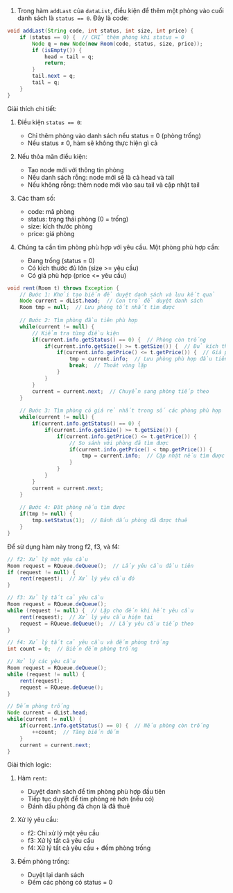 
1. Trong hàm `addLast` của `dataList`, điều kiện để thêm một phòng vào cuối danh sách là `status == 0`. Đây là code:

```java
void addLast(String code, int status, int size, int price) {
    if (status == 0) {  // CHỈ thêm phòng khi status = 0
        Node q = new Node(new Room(code, status, size, price));
        if (isEmpty()) {
            head = tail = q;
            return;
        }
        tail.next = q;
        tail = q;
    }
}
```

Giải thích chi tiết:
1. Điều kiện `status == 0`:
   - Chỉ thêm phòng vào danh sách nếu status = 0 (phòng trống)
   - Nếu status ≠ 0, hàm sẽ không thực hiện gì cả

2. Nếu thỏa mãn điều kiện:
   - Tạo node mới với thông tin phòng
   - Nếu danh sách rỗng: node mới sẽ là cả head và tail
   - Nếu không rỗng: thêm node mới vào sau tail và cập nhật tail

3. Các tham số:
   - code: mã phòng
   - status: trạng thái phòng (0 = trống)
   - size: kích thước phòng
   - price: giá phòng


2. Chúng ta cần tìm phòng phù hợp với yêu cầu. Một phòng phù hợp cần:
   - Đang trống (status = 0)
   - Có kích thước đủ lớn (size >= yêu cầu)
   - Có giá phù hợp (price <= yêu cầu)

```java
void rent(Room t) throws Exception {
    // Bước 1: Khởi tạo biến để duyệt danh sách và lưu kết quả
    Node current = dList.head;  // Con trỏ để duyệt danh sách
    Room tmp = null;  // Lưu phòng tốt nhất tìm được
    
    // Bước 2: Tìm phòng đầu tiên phù hợp
    while(current != null) {
        // Kiểm tra từng điều kiện
        if(current.info.getStatus() == 0) {  // Phòng còn trống
            if(current.info.getSize() >= t.getSize()) {  // Đủ kích thước
                if(current.info.getPrice() <= t.getPrice()) {  // Giá phù hợp
                    tmp = current.info;  // Lưu phòng phù hợp đầu tiên
                    break;  // Thoát vòng lặp
                }
            }
        }
        current = current.next;  // Chuyển sang phòng tiếp theo
    }
    
    // Bước 3: Tìm phòng có giá rẻ nhất trong số các phòng phù hợp
    while(current != null) {
        if(current.info.getStatus() == 0) {
            if(current.info.getSize() >= t.getSize()) {
                if(current.info.getPrice() <= t.getPrice()) {
                    // So sánh với phòng đã tìm được
                    if(current.info.getPrice() < tmp.getPrice()) {
                        tmp = current.info;  // Cập nhật nếu tìm được phòng rẻ hơn
                    }
                }
            }
        }
        current = current.next;
    }
    
    // Bước 4: Đặt phòng nếu tìm được
    if(tmp != null) {
        tmp.setStatus(1);  // Đánh dấu phòng đã được thuê
    }
}
```

Để sử dụng hàm này trong f2, f3, và f4:

```java
// f2: Xử lý một yêu cầu
Room request = RQueue.deQueue();  // Lấy yêu cầu đầu tiên
if (request != null) {
    rent(request);  // Xử lý yêu cầu đó
}

// f3: Xử lý tất cả yêu cầu
Room request = RQueue.deQueue();
while (request != null) {  // Lặp cho đến khi hết yêu cầu
    rent(request);  // Xử lý yêu cầu hiện tại
    request = RQueue.deQueue();  // Lấy yêu cầu tiếp theo
}

// f4: Xử lý tất cả yêu cầu và đếm phòng trống
int count = 0;  // Biến đếm phòng trống

// Xử lý các yêu cầu
Room request = RQueue.deQueue();
while (request != null) {
    rent(request);
    request = RQueue.deQueue();
}

// Đếm phòng trống
Node current = dList.head;
while(current != null) {
    if(current.info.getStatus() == 0) {  // Nếu phòng còn trống
        ++count;  // Tăng biến đếm
    }
    current = current.next;
}
```

Giải thích logic:
1. Hàm `rent`:
   - Duyệt danh sách để tìm phòng phù hợp đầu tiên
   - Tiếp tục duyệt để tìm phòng rẻ hơn (nếu có)
   - Đánh dấu phòng đã chọn là đã thuê

2. Xử lý yêu cầu:
   - f2: Chỉ xử lý một yêu cầu
   - f3: Xử lý tất cả yêu cầu
   - f4: Xử lý tất cả yêu cầu + đếm phòng trống

3. Đếm phòng trống:
   - Duyệt lại danh sách
   - Đếm các phòng có status = 0
